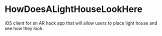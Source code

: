 # HowDoesALightHouseLookHere
iOS client for an AR hack app that will allow users to place light house and see how they look.
